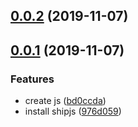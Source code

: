 ## [0.0.2](https://github.com/tyankatsu0105/try-shipjs/compare/v0.0.1...v0.0.2) (2019-11-07)



## [0.0.1](https://github.com/tyankatsu0105/try-shipjs/compare/bd0ccdae9f3cd99ae80c36eb00637a0948baf01a...v0.0.1) (2019-11-07)


### Features

* create js ([bd0ccda](https://github.com/tyankatsu0105/try-shipjs/commit/bd0ccdae9f3cd99ae80c36eb00637a0948baf01a))
* install shipjs ([976d059](https://github.com/tyankatsu0105/try-shipjs/commit/976d059462e6343e303578a51eea2f60e5864b9e))



